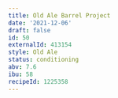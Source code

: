 ```yaml
---
title: Old Ale Barrel Project
date: '2021-12-06'
draft: false
id: 50
externalId: 413154
style: Old Ale
status: conditioning
abv: 7.6
ibu: 58
recipeId: 1225358
---
```


